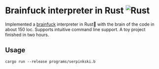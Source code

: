 # Brainfuck interpreter in Rust ![Rust](https://img.shields.io/badge/rust-%23000000.svg?style=for-the-badge&logo=rust&logoColor=white) 
Implemented a [brainfuck](https://esolangs.org/wiki/Brainfuck) interpreter in Rust🚀 with the brain of the code in about 150 loc. Supports intuitive command line support. A toy project finished in two hours.
## Usage
```cargo run --release programs/serpinkski.b```
